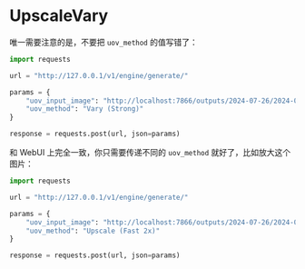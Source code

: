 # UpscaleVary

唯一需要注意的是，不要把 `uov_method` 的值写错了：

```python
import requests

url = "http://127.0.0.1/v1/engine/generate/"

params = {
    "uov_input_image": "http://localhost:7866/outputs/2024-07-26/2024-07-26_16-13-33_3951.png",
    "uov_method": "Vary (Strong)"
}

response = requests.post(url, json=params)
```

和 WebUI 上完全一致，你只需要传递不同的 `uov_method` 就好了，比如放大这个图片：

```python
import requests

url = "http://127.0.0.1/v1/engine/generate/"

params = {
    "uov_input_image": "http://localhost:7866/outputs/2024-07-26/2024-07-26_16-13-33_3951.png",
    "uov_method": "Upscale (Fast 2x)"
}

response = requests.post(url, json=params)
```
